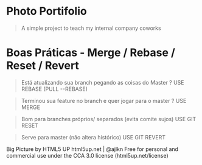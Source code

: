 # Photo Portifolio

> A simple project to teach my internal company coworks

# Boas Práticas - Merge / Rebase / Reset / Revert

> Está atualizando sua branch pegando as coisas do Master ?
USE REBASE (PULL --REBASE)

> Terminou sua feature no branch e quer jogar para o master ?
USE MERGE

> Bom para branches próprios/ separados (evita comite sujos)
USE GIT RESET

> Serve para master (não altera histórico)
USE GIT REVERT


Big Picture by HTML5 UP
html5up.net | @ajlkn
Free for personal and commercial use under the CCA 3.0 license (html5up.net/license)
